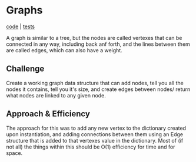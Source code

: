 # Graphs

[code](../../data_structures/graph.py) | [tests](../../tests/data_structures/test_graph.py)

A graph is similar to a tree, but the nodes are called vertexes that can be connected in any way, including back anf forth, and the lines between them are called edges, which can also have a weight.

## Challenge

Create a working graph data structure that can add nodes, tell you all the nodes it contains, tell you it's size, and create edges between nodes/ return what nodes are linked to any given node.

## Approach & Efficiency

The approach for this was to add any new vertex to the dictionary created upon instantiation, and adding connections between them using an Edge structure that is added to that vertexes value in the dictionary. Most of (if not all) the things within this should be O(1) efficiency for time and for space.
